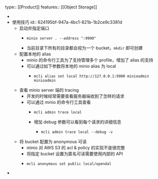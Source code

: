 type:: [[Product]]
features:: [[Object Storage]]

-
- 使用技巧
  id:: 624195bf-947a-4bc1-821b-1b2ce9c3381d
	- 启动并指定端口
		- ```shell
		  minio server . --address ":9900"
		  ```
		- 当前目录下所有的目录都会视为一个 bucket，`mkdir` 即可创建
	- 配置本地的 alias
		- minio 的命令行工具为了支持管理多个 profile，增加了 alias 的支持
		- 可以通过如下参数将本地的 minio alias 为 local
			- ```shell
			  mcli alias set local http://127.0.0.1:9900 minioadmin minioadmin
			  ```
	- 查看 minio server 端的 tracing
		- 开发的时候经常需要查看服务器端收到了怎样的请求
		- 可以通过 minio 的命令行工具查看
			- ```shell
			  mcli admin trace local
			  ```
			- 增加 debug 参数可以看到每个请求的详细信息
				- ```shell
				  mcli admin trace local --debug -v
				  ```
	- 将 bucket 配置为 anonymous 可读
		- minio 对 AWS S3 的 acl & policy 的实现不是很完整
		- 将指定 bucket 设置为匿名可读需要使用内部的 API
		- ```shell
		  mcli anonymous set public local/opendal
		  ```
-